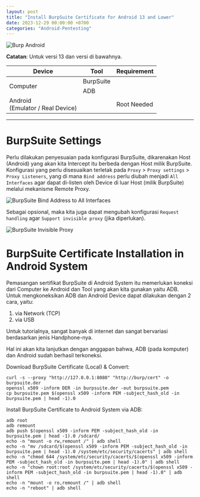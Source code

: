 ```yaml
---
layout: post
title: "Install BurpSuite Certificate for Android 13 and Lower"
date: 2023-12-29 00:00:00 +0700
categories: "Android-Pentesting"
---
```


![Burp Android](https://github.com/xchopath/www.novr.one/assets/44427665/a3e3cd94-a50b-4a73-b8d7-c29b1a91cfa8)

**Catatan**: Untuk versi 13 dan versi di bawahnya.

<table>
    <thead>
        <tr>
            <th>Device</th>
            <th>Tool</th>
            <th>Requirement</th>
        </tr>
    </thead>
    <tbody>
        <tr>
            <td rowspan="2">Computer</td>
            <td>BurpSuite</td>
            <td></td>
        </tr>
        <tr>
            <td>ADB</td>
            <td></td>
        </tr>
        <tr>
            <td>Android<br>(Emulator / Real Device)</td>
            <td></td>
            <td>Root Needed</td>
        </tr>
    </tbody>
</table>

----------

# BurpSuite Settings

Perlu dilakukan penyesuaian pada konfigurasi BurpSuite, dikarenakan Host (Android) yang akan kita Intercept itu berbeda dengan Host milik BurpSuite. Konfigurasi yang perlu disesuaikan terletak pada `Proxy` > `Proxy settings` > `Proxy Listeners`, yang di mana `Bind address` perlu diubah menjadi `All Interfaces` agar dapat di-listen oleh Device di luar Host (milik BurpSuite) melalui mekanisme Remote Proxy.

![BurpSuite Bind Address to All Interfaces](https://github.com/xchopath/www.novr.one/assets/44427665/f98ac249-8153-41f2-8e0c-0246e8b74fbc)

Sebagai opsional, maka kita juga dapat mengubah konfigurasi `Request handling` agar `Support invisible proxy` (jika diperlukan).

![BurpSuite Invisible Proxy](https://github.com/xchopath/www.novr.one/assets/44427665/2b9c1d40-5f81-4472-88dc-6c32f7fc887e)

# BurpSuite Certificate Installation in Android System

Pemasangan sertifikat BurpSuite di Android System itu memerlukan koneksi dari Computer ke Android dan Tool yang akan kita gunakan yaitu ADB. Untuk mengkoneksikan ADB dan Android Device dapat dilakukan dengan 2 cara, yaitu:

1. via Network (TCP)
2. via USB

Untuk tutorialnya, sangat banyak di internet dan sangat bervariasi berdasarkan jenis Handphone-nya.

Hal ini akan kita lanjutkan dengan anggapan bahwa, ADB (pada komputer) dan Android sudah berhasil terkoneksi.


Download BurpSuite Certificate (Local) & Convert:
```
curl -s --proxy "http://127.0.0.1:8080" "http://burp/cert" -o burpsuite.der
openssl x509 -inform DER -in burpsuite.der -out burpsuite.pem
cp burpsuite.pem $(openssl x509 -inform PEM -subject_hash_old -in burpsuite.pem | head -1).0
```

Install BurpSuite Certificate to Android System via ADB:
```
adb root
adb remount
adb push $(openssl x509 -inform PEM -subject_hash_old -in burpsuite.pem | head -1).0 /sdcard/
echo -n "mount -o rw,remount /" | adb shell
echo -n "mv /sdcard/$(openssl x509 -inform PEM -subject_hash_old -in burpsuite.pem | head -1).0 /system/etc/security/cacerts" | adb shell
echo -n "chmod 644 /system/etc/security/cacerts/$(openssl x509 -inform PEM -subject_hash_old -in burpsuite.pem | head -1).0" | adb shell
echo -n "chown root:root /system/etc/security/cacerts/$(openssl x509 -inform PEM -subject_hash_old -in burpsuite.pem | head -1).0" | adb shell
echo -n "mount -o ro,remount /" | adb shell
echo -n "reboot" | adb shell
```
